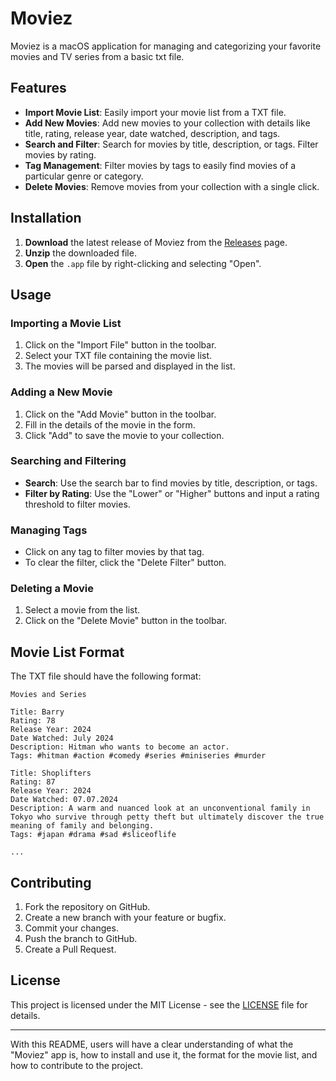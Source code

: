 # Moviez

Moviez is a macOS application for managing and categorizing your favorite movies and TV series from a basic txt file.

## Features

- **Import Movie List**: Easily import your movie list from a TXT file.
- **Add New Movies**: Add new movies to your collection with details like title, rating, release year, date watched, description, and tags.
- **Search and Filter**: Search for movies by title, description, or tags. Filter movies by rating.
- **Tag Management**: Filter movies by tags to easily find movies of a particular genre or category.
- **Delete Movies**: Remove movies from your collection with a single click.

## Installation

1. **Download** the latest release of Moviez from the [Releases](https://github.com/yourusername/Moviez/releases) page.
2. **Unzip** the downloaded file.
3. **Open** the `.app` file by right-clicking and selecting "Open".

## Usage

### Importing a Movie List

1. Click on the "Import File" button in the toolbar.
2. Select your TXT file containing the movie list.
3. The movies will be parsed and displayed in the list.

### Adding a New Movie

1. Click on the "Add Movie" button in the toolbar.
2. Fill in the details of the movie in the form.
3. Click "Add" to save the movie to your collection.

### Searching and Filtering

- **Search**: Use the search bar to find movies by title, description, or tags.
- **Filter by Rating**: Use the "Lower" or "Higher" buttons and input a rating threshold to filter movies.

### Managing Tags

- Click on any tag to filter movies by that tag.
- To clear the filter, click the "Delete Filter" button.

### Deleting a Movie

1. Select a movie from the list.
2. Click on the "Delete Movie" button in the toolbar.

## Movie List Format

The TXT file should have the following format:

```
Movies and Series

Title: Barry
Rating: 78
Release Year: 2024
Date Watched: July 2024
Description: Hitman who wants to become an actor.
Tags: #hitman #action #comedy #series #miniseries #murder

Title: Shoplifters
Rating: 87
Release Year: 2024
Date Watched: 07.07.2024
Description: A warm and nuanced look at an unconventional family in Tokyo who survive through petty theft but ultimately discover the true meaning of family and belonging.
Tags: #japan #drama #sad #sliceoflife

...
```

## Contributing

1. Fork the repository on GitHub.
2. Create a new branch with your feature or bugfix.
3. Commit your changes.
4. Push the branch to GitHub.
5. Create a Pull Request.

## License

This project is licensed under the MIT License - see the [LICENSE](LICENSE) file for details.

---

With this README, users will have a clear understanding of what the "Moviez" app is, how to install and use it, the format for the movie list, and how to contribute to the project.
